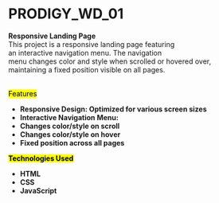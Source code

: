 # PRODIGY_WD_01
<b>Responsive Landing Page</b><br>
This project is a responsive landing page featuring<br>
an interactive navigation menu. The navigation<br>
menu changes color and style when scrolled or hovered over,<br>
maintaining a fixed position visible on all pages.<br><br>

<mark>Features</mark>
<ul>
  <li><b>Responsive Design:<b> Optimized for various screen sizes</li>
    <li><b>Interactive Navigation Menu:</b><br>
      <li>Changes color/style on scroll</li>
      <li>Changes color/style on hover</li>
    <li>Fixed position across all pages</li>
    </li>
</ul>
<mark>Technologies Used</mark>
<ul>
  <li>HTML</li>
  <li>CSS</li>
  <li>JavaScript</li>
</ul>

